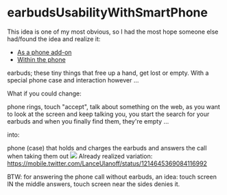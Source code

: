 # earbudsUsabilityWithSmartPhone

This idea is one of my most obvious, so I had the most hope someone else had/found the idea and realize it:
- [As a phone add-on](https://www.youtube.com/watch?v=oHMo6ZETYN4)
- [Within the phone](https://www.nu.nl/tech/6211606/betaalbare-telefoon-van-nokia-heeft-ruimte-voor-draadloze-oordopjes.html)

earbuds; these tiny things that free up a hand, get lost or empty. With a special phone case and interaction however ...

What if you could change:

phone rings, touch "accept", talk about something on the web, as you want to look at the screen and keep talking you, you start the search for your earbuds and when you finally find them, they're empty ...

into:

phone (case) that holds and charges the earbuds and answers the call when taking them out
![](https://repository-images.githubusercontent.com/150906773/e6274d00-bc46-11eb-9dc7-7081815ed210)
Already realized variation: https://mobile.twitter.com/LanceUlanoff/status/1214645369084116992

BTW: for answering the phone call without earbuds, an idea: touch screen IN the middle answers, touch screen near the sides denies it.
